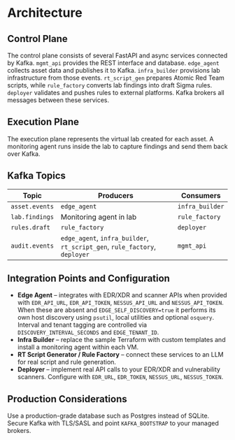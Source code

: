 # Architecture

## Control Plane
The control plane consists of several FastAPI and async services connected by
Kafka. `mgmt_api` provides the REST interface and database. `edge_agent`
collects asset data and publishes it to Kafka. `infra_builder` provisions lab
infrastructure from those events. `rt_script_gen` prepares Atomic Red Team
scripts, while `rule_factory` converts lab findings into draft Sigma rules.
`deployer` validates and pushes rules to external platforms. Kafka brokers all
messages between these services.

## Execution Plane
The execution plane represents the virtual lab created for each asset. A
monitoring agent runs inside the lab to capture findings and send them back over
Kafka.

## Kafka Topics
| Topic        | Producers                                      | Consumers        |
|--------------|-----------------------------------------------|------------------|
| `asset.events` | `edge_agent`                                  | `infra_builder`  |
| `lab.findings` | Monitoring agent in lab                      | `rule_factory`   |
| `rules.draft`  | `rule_factory`                               | `deployer`       |
| `audit.events` | `edge_agent`, `infra_builder`, `rt_script_gen`, `rule_factory`, `deployer` | `mgmt_api` |

## Integration Points and Configuration
- **Edge Agent** – integrates with EDR/XDR and scanner APIs when provided with
  `EDR_API_URL`, `EDR_API_TOKEN`, `NESSUS_API_URL` and `NESSUS_API_TOKEN`.
  When these are absent and `EDGE_SELF_DISCOVERY=true` it performs its own host
  discovery using `psutil`, local utilities and optional `osquery`. Interval
  and tenant tagging are controlled via `DISCOVERY_INTERVAL_SECONDS` and
  `EDGE_TENANT_ID`.
- **Infra Builder** – replace the sample Terraform with custom templates and
  install a monitoring agent within each VM.
- **RT Script Generator / Rule Factory** – connect these services to an LLM for
  real script and rule generation.
- **Deployer** – implement real API calls to your EDR/XDR and vulnerability
  scanners. Configure with `EDR_URL`, `EDR_TOKEN`, `NESSUS_URL`,
  `NESSUS_TOKEN`.

## Production Considerations
Use a production-grade database such as Postgres instead of SQLite. Secure Kafka
with TLS/SASL and point `KAFKA_BOOTSTRAP` to your managed brokers.
